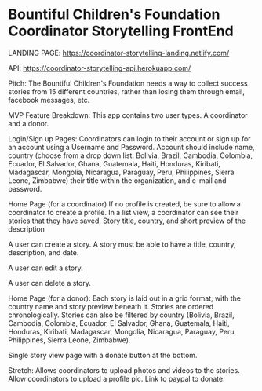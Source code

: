 # Bountiful Children's Foundation Coordinator Storytelling FrontEnd

LANDING PAGE: https://coordinator-storytelling-landing.netlify.com/

API: https://coordinator-storytelling-api.herokuapp.com/

Pitch: The Bountiful Children's Foundation needs a way to collect success stories from 15 different countries, rather than losing them through email, facebook messages, etc.

MVP Feature Breakdown: This app contains two user types. A coordinator and a donor.

Login/Sign up Pages: Coordinators can login to their account or sign up for an account using a Username and Password. Account should include name, country (choose from a drop down list: Bolivia, Brazil, Cambodia, Colombia, Ecuador, El Salvador, Ghana, Guatemala, Haiti, Honduras, Kiribati, Madagascar, Mongolia, Nicaragua, Paraguay, Peru, Philippines, Sierra Leone, Zimbabwe) their title within the organization, and e-mail and password.

Home Page (for a coordinator) If no profile is created, be sure to allow a coordinator to create a profile. In a list view, a coordinator can see their stories that they have saved. Story title, country, and short preview of the description

A user can create a story. A story must be able to have a title, country, description, and date.

A user can edit a story.

A user can delete a story.

Home Page (for a donor): Each story is laid out in a grid format, with the country name and story preview beneath it. Stories are ordered chronologically. Stories can also be filtered by country (Bolivia, Brazil, Cambodia, Colombia, Ecuador, El Salvador, Ghana, Guatemala, Haiti, Honduras, Kiribati, Madagascar, Mongolia, Nicaragua, Paraguay, Peru, Philippines, Sierra Leone, Zimbabwe).

Single story view page with a donate button at the bottom.

Stretch: Allows coordinators to upload photos and videos to the stories. Allow coordinators to upload a profile pic. Link to paypal to donate.
